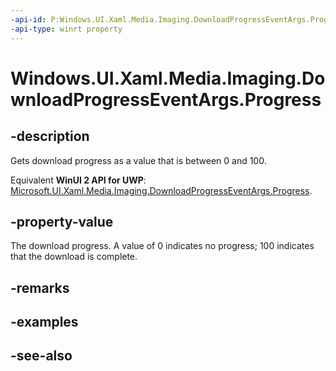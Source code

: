 ```yaml
---
-api-id: P:Windows.UI.Xaml.Media.Imaging.DownloadProgressEventArgs.Progress
-api-type: winrt property
---
```


<!-- Property syntax
public int Progress { get;  set; }
-->

# Windows.UI.Xaml.Media.Imaging.DownloadProgressEventArgs.Progress

## -description
Gets download progress as a value that is between 0 and 100.

Equivalent **WinUI 2 API for UWP**: [Microsoft.UI.Xaml.Media.Imaging.DownloadProgressEventArgs.Progress](/windows/winui/api/microsoft.ui.xaml.media.imaging.downloadprogresseventargs.progress).

## -property-value
The download progress. A value of 0 indicates no progress; 100 indicates that the download is complete.

## -remarks

## -examples

## -see-also

